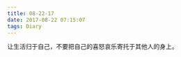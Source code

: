 ```yaml
---
title: 08-22-17
date: 2017-08-22 07:15:07
tags: Diary
---
```


让生活归于自己，不要把自己的喜怒哀乐寄托于其他人的身上。

<!--我的问题是在我感觉自己需要被关心时，我感受到的来自她的关心非常的少。如果主动索取的话反而会遭到厌烦。这个问题是一个无底洞，永远没有解决的办法。我多多稍稍都会需要别人的关心，如果在任何时候，她对我的关心都只能是从她的角度来出发的话，那么我的生活不会幸福。因为我会经常得不到我想要得到的东西。我对于她的需要应该不多了，而且有着越来越少的趋势。我不知道她有没有感觉到这一点，也不知道她感觉这样好还是不好。总之，她并不在乎这一点。

如果这样的话，正确的负责任的做法应该是我更主动一点，让两个人的关系更好一点。但是，我感觉我这么一直做的话，会让她觉得这一切都是理所应当的。更正确的做法其实是拥有一个自己的世界。让自己能够无论在任何时候都可以轻松的抛下过去的任何一个人。

我并不觉的我们会很长久，而且也已经疲惫于我们两个总是我去主动沟通。只是希望以后我能够多为自己活一点，自己的主见更强一些。好让生活归于自己。而不是总是把自己的喜怒哀乐寄托于其他人的身上。-->